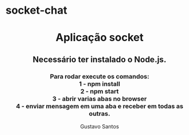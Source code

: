 # socket-chat
<div align="center">
<h1>Aplicação socket</h1>

<h2>Necessário ter instalado o Node.js.</h2>
<h3>
Para rodar execute os comandos:<br>
    1 - npm install <br>
    2 - npm start<br>
    3 - abrir varias abas no browser<br>
    4 - enviar mensagem em uma aba e receber em todas as outras.<br>
</h3>

<footer>Gustavo Santos</footer>
</div>